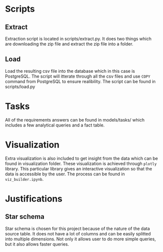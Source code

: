 # Scripts
## Extract
Extraction script is located in scripts/extract.py. It does two things which are downloading the zip file and extract the zip file into a folder. 

## Load
Load the resulting csv file into the database which in this case is PostgreSQL. The script will itterate through all the csv files and use `COPY` command from PostgreSQL to ensure realibility. The script can be found in scripts/load.py

# Tasks
All of the requirements answers can be found in models/tasks/ which includes a few analytical queries and a fact table. 

# Visualization
Extra visualization is also included to get insight from the data which can be found in visualization folder. These visualization is achieved through `plotly` library. This particular library gives an interactive visualization so that the data is accessible by the user. The process can be found in `viz_builder.ipynb`.

# Justifications
## Star schema
Star schema is chosen for this project because of the nature of the data source table. It does not have a lot of columns and can be easily splitted into multiple dimensions. Not only it allows user to do more simple queries, but it also allows faster queries.


